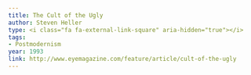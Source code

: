 ```yaml
---
title: The Cult of the Ugly
author: Steven Heller
type: <i class="fa fa-external-link-square" aria-hidden="true"></i>
tags:
- Postmodernism
year: 1993
link: http://www.eyemagazine.com/feature/article/cult-of-the-ugly
---
```

